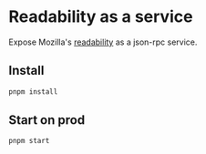 # Readability as a service

Expose Mozilla's [readability](https://github.com/mozilla/readability) as a json-rpc service.

## Install

```bash
pnpm install
```

## Start on prod

```bash
pnpm start
```
